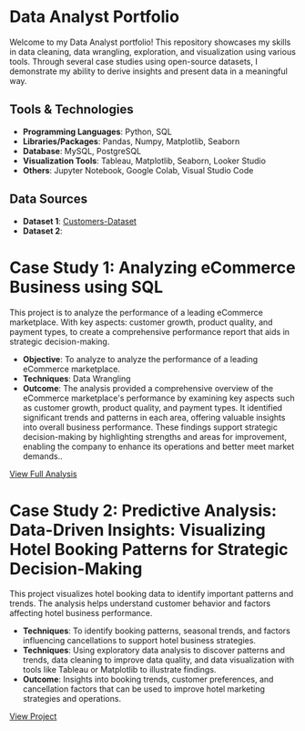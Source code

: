 # Data Analyst Portfolio
Welcome to my Data Analyst portfolio! This repository showcases my skills in data cleaning, data wrangling, exploration, and visualization using various tools. Through several case studies using open-source datasets, I demonstrate my ability to derive insights and present data in a meaningful way.

## Tools & Technologies
- **Programming Languages**: Python, SQL
- **Libraries/Packages**: Pandas, Numpy, Matplotlib, Seaborn
- **Database**: MySQL, PostgreSQL
- **Visualization Tools**: Tableau, Matplotlib, Seaborn, Looker Studio
- **Others**: Jupyter Notebook, Google Colab, Visual Studio Code

## Data Sources
- **Dataset 1**: [Customers-Dataset](https://drive.google.com/drive/folders/1eD_YhwJDMTs2QbNXbyV-cQGXAaSBm93O?usp=sharing)
- **Dataset 2**: 

# Case Study 1: Analyzing eCommerce Business using SQL

This project is to analyze the performance of a leading eCommerce marketplace. With key aspects: customer growth, product quality, and payment types, to create a comprehensive performance report that aids in strategic decision-making.

- **Objective**: To analyze  to analyze the performance of a leading eCommerce marketplace.
- **Techniques**: Data Wrangling
- **Outcome**: The analysis provided a comprehensive overview of the eCommerce marketplace's performance by examining key aspects such as customer growth, product quality, and payment types. It identified significant trends and patterns in each area, offering valuable insights into overall business performance. These findings support strategic decision-making by highlighting strengths and areas for improvement, enabling the company to enhance its operations and better meet market demands..

[View Full Analysis](https://github.com/AqilaFadia/Data-Analyst-Portfolio/blob/main/dataAnalyst.sql)

# Case Study 2: Predictive Analysis: Data-Driven Insights: Visualizing Hotel Booking Patterns for Strategic Decision-Making
This project visualizes hotel booking data to identify important patterns and trends. The analysis helps understand customer behavior and factors affecting hotel business performance.

- **Techniques**: To identify booking patterns, seasonal trends, and factors influencing cancellations to support hotel business strategies.
- **Techniques**: Using exploratory data analysis to discover patterns and trends, data cleaning to improve data quality, and data visualization with tools like Tableau or Matplotlib to illustrate findings.
- **Outcome**: Insights into booking trends, customer preferences, and cancellation factors that can be used to improve hotel marketing strategies and operations.

[View Project](link_to_project)





